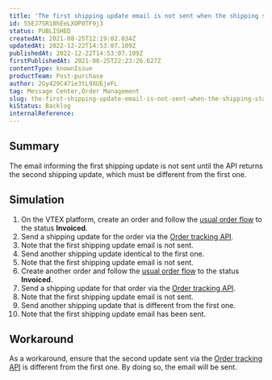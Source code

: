 ```yaml
---
title: 'The first shipping update email is not sent when the shipping status is updated'
id: 55EJ7SR18hEeLXOP0TF9j3
status: PUBLISHED
createdAt: 2021-08-25T12:19:02.034Z
updatedAt: 2022-12-22T14:53:07.109Z
publishedAt: 2022-12-22T14:53:07.109Z
firstPublishedAt: 2021-08-25T22:23:26.627Z
contentType: knownIssue
productTeam: Post-purchase
author: 2Gy429C47ie3tL9XUEjeFL
tag: Message Center,Order Management
slug: the-first-shipping-update-email-is-not-sent-when-the-shipping-status-is
kiStatus: Backlog
internalReference: 
---
```


## Summary

The email informing the first shipping update is not sent until the API returns the second shipping update, which must be different from the first one.

## Simulation

1. On the VTEX platform, create an order and follow the [usual order flow](https://help.vtex.com/pt/tutorial/fluxo-de-pedido--tutorials_196) to the status **Invoiced**.
2. Send a shipping update for the order via the [Order tracking API](https://developers.vtex.com/vtex-rest-api/reference/tracking#updatetrackingstatus).
3. Note that the first shipping update email is not sent.
4. Send another shipping update identical to the first one.
5. Note that the first shipping update email is not sent.
6. Create another order and follow the [usual order flow](https://help.vtex.com/pt/tutorial/fluxo-de-pedido--tutorials_196) to the status **Invoiced**.
7. Send a shipping update for that order via the [Order tracking API](https://developers.vtex.com/vtex-rest-api/reference/tracking#updatetrackingstatus).
8. Note that the first shipping update email is not sent.
9. Send another shipping update that is different from the first one.
10. Note that the first shipping update email has been sent.


## Workaround

As a workaround, ensure that the second update sent via the [Order tracking API](https://developers.vtex.com/vtex-rest-api/reference/tracking#updatetrackingstatus) is different from the first one. By doing so, the email will be sent.

